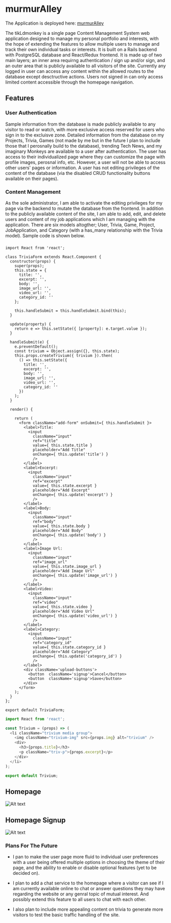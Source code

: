 # murmurAlley

The Application is deployed here: [murmurAlley](https://murmuralley.herokuapp.com/)

The tikLdmonkey is a single page Content Management System web application designed to manage my personal portfolio and interests, with the hope of extending the features to allow multiple users to manage and track their own individual tasks or interests. It is built on a Rails backend with PostgreSQL database and React/Redux frontend. It is made up of two main layers; an inner area requirng authentication / sign up and/or sign, and an outer area that is publicly available to all visitors of the site. Currently any logged in user can access any content within the allowed routes to the database except desctructive actions. Users not signed in can only access limited content accessible through the homepage navigation.


## Features

### User Authentication
  Sample information from the database is made publicly available to any visitor to read or watch, with more exclusive access reserved for users who sign in to the excluisve zone. 
  Detailed information from the database on my Projects, Trivia, Games (not made by me but in the future I plan to include those that I perosnally build to the database), trending Tech News, and my imaginary Monkeys are available to a user after authentication. The user has access to their individualized page where they can customize the page with profile images, perosnal info, etc. However, a user will not be able to access other users' pages or information. A user has not editing privileges of the content of the database (via the disabled CRUD functionality buttons available on their pages).


### Content Management
  As the sole administrator, I am able to activate the editing privileges for my page via the backend to mutate the database from the frontend. In addition to the publicly available content of the site, I am able to add, edit, and delete users and content of my job applications which I am managing with the application.
  There are six models altogther; User, Trivia, Game, Project, JobApplication, and Category (with a has_many relationship with the Trivia model). Sample code is shown below.


### 

```
import React from 'react';

class TriviaForm extends React.Component {
  constructor(props) {
    super(props);
    this.state = {
      title: '',
      excerpt: '',
      body: '',
      image_url: '',
      video_url: '',
      category_id: ''
    };

    this.handleSubmit = this.handleSubmit.bind(this);
  }

  update(property) {
    return e => this.setState({ [property]: e.target.value });
  }

  handleSubmit(e) {
    e.preventDefault();
    const trivium = Object.assign({}, this.state);
    this.props.createTrivium({ trivium }).then(
      () => this.setState({ 
        title: '',
        excerpt: '',
        body: '',
        image_url: '',
        video_url: '',
        category_id: ''
      })
    );
  }

  render() {

    return (
      <form className="add-form" onSubmit={ this.handleSubmit }>
        <label>Title:
          <input
            className="input"
            ref="title"
            value={ this.state.title }
            placeholder="Add Title"
            onChange={ this.update('title') }
            />
        </label>
        <label>Excerpt:
          <input
            className="input"
            ref="excerpt"
            value={ this.state.excerpt }
            placeholder="Add Excerpt"
            onChange={ this.update('excerpt') }
            />
        </label>
        <label>Body:
          <input
            className="input"
            ref="body"
            value={ this.state.body }
            placeholder="Add Body"
            onChange={ this.update('body') }
            />
        </label>
        <label>Image Url:
          <input
            className="input"
            ref="image_url"
            value={ this.state.image_url }
            placeholder="Add Image Url"
            onChange={ this.update('image_url') }
            />
        </label>
        <label>Video:
          <input
            className="input"
            ref="video"
            value={ this.state.video }
            placeholder="Add Video Url"
            onChange={ this.update('video_url') }
            />
        </label>
        <label>Category:
          <input
            className="input"
            ref="category_id"
            value={ this.state.category_id }
            placeholder="Add Category"
            onChange={ this.update('category_id') }
            />
        </label>
        <div className='upload-buttons'>
          <button  className='signup'>Cancel</button>
          <button  className='signup'>Save</button>
        </div>
      </form>
    );
  }
};

export default TriviaForm;
```


```js
import React from 'react';

const Trivium = (props) => (
  <li className="trivium media group">
    <img className="trivium-img" src={props.img} alt="trivium" />
    <div>
      <h3>{props.title}</h3>
      <p className="triv-p">{props.excerpt}</p>
    </div>
  </li>
);

export default Trivium;
```


## Homepage

![Alt text](https://res.cloudinary.com/swy/image/upload/v1501895992/murmur1_i6zdm2.png "homepage")


## Homepage Signup
![Alt text](https://res.cloudinary.com/swy/image/upload/v1501895991/murmur2_kwvrrt.png "homepage signup")



### Plans For The Future

* I pan to make the user page more fluid to individual user preferences with a user being offered multiple options in choosing the theme of their page, and the ability to enable or disable optional features (yet to be decided on).

* I plan to add a chat service to the homepage where a visitor can see if I am currently available online to chat or answer questions they may have regarding the website or any genral topic of mutual interest. And possibly extend this feature to all users to chat with each other.

* I also plan to include more appealing content on trivia to generate more visitors to test the basic traffic handling of the site.


